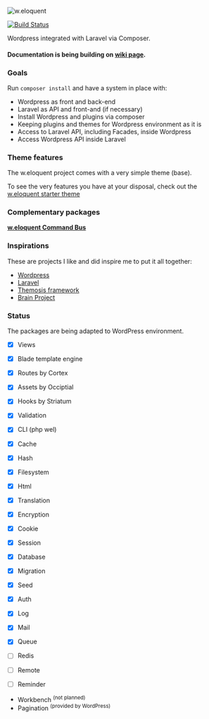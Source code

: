 ![w.eloquent](https://raw.githubusercontent.com/bruno-barros/w.eloquent-framework/master/weloquent.png)

[![Build Status](https://travis-ci.org/bruno-barros/w.eloquent-framework.svg)](https://travis-ci.org/bruno-barros/w.eloquent-framework)

Wordpress integrated with Laravel via Composer.

#### Documentation is being building on [wiki page](https://github.com/bruno-barros/w.eloquent/wiki).

### Goals
Run `composer install` and have a system in place with:

- Wordpress as front and back-end
- Laravel as API and front-and (if necessary)
- Install Wordpress and plugins via composer
- Keeping plugins and themes for Wordpress environment as it is 
- Access to Laravel API, including Facades, inside Wordpress
- Access Wordpress API inside Laravel

### Theme features
The w.eloquent project comes with a very simple theme (base).

To see the very features you have at your disposal, check out the [w.eloquent starter theme](https://github.com/bruno-barros/weloquent-starter-theme)

### Complementary packages

[**w.eloquent Command Bus**](https://github.com/bruno-barros/w.eloquent-bus)


### Inspirations
These are projects I like and did inspire me to put it all together:

- [Wordpress](https://wordpress.org/)
- [Laravel](http://laravel.com/)
- [Themosis framework](http://framework.themosis.com/)
- [Brain Project](http://giuseppe-mazzapica.github.io/Brain)

### Status
The packages are being adapted to WordPress environment.

 - [x] Views
 - [x] Blade template engine
 - [x] Routes by Cortex
 - [x] Assets by Occiptial
 - [x] Hooks by Striatum
 - [x] Validation
 - [x] CLI (php wel)
 - [x] Cache
 - [x] Hash
 - [x] Filesystem
 - [x] Html
 - [x] Translation
 - [x] Encryption
 - [x] Cookie
 - [x] Session
 - [x] Database
 - [x] Migration
 - [x] Seed
 - [x] Auth
 - [x] Log
 - [x] Mail
 - [x] Queue


 - [ ] Redis
 - [ ] Remote
 - [ ] Reminder


 - Workbench <sup>(not planned)</sup>
 - Pagination <sup>(provided by WordPress)</sup>
